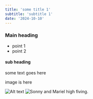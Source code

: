 ```yaml
---
title: 'some title 1'
subtitle: 'subtitle 1'
date: '2024-10-10'
---
```


### Main heading
- point 1
- point 2

#### sub heading

some text goes here

image is here

![Alt text](skills/laravel.png)
![Sonny and Mariel high fiving.](https://content.codecademy.com/courses/learn-cpp/community-challenge/highfive.gif)
